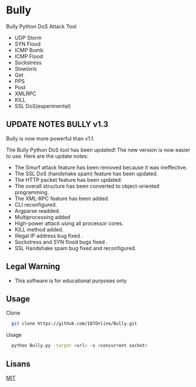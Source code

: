 
# Bully

Bully Python DoS Attack Tool 
* UDP Storm 
* SYN Flood
* ICMP Bomb
* ICMP Flood 
* Sockstress 
* Slowloris
* Get 
* PPS
* Post 
* XMLRPC 
* KILL
* SSL DoS(experimental)

## UPDATE NOTES BULLY v1.3
 Bully is now more powerful than v1.1.
 
 The Bully Python DoS tool has been updated! The new version is now easier to use. Here are the update notes:
* The Smurf attack feature has been removed because it was ineffective.
* The SSL DoS (handshake spam) feature has been updated.
* The HTTP packet feature has been updated.
* The overall structure has been converted to object-oriented programming.
* The XML-RPC feature has been added.
* CLI reconfigured.
* Argparse readded.
* Multiprocessing added
* High-power attack using all processor cores.
* KILL method added.
* Illegal IP address bug fixed .
* Sockstress and SYN flood bugs fixed .
* SSL Handshake spam bug fixed and reconfigured.

## Legal Warning 

* This software is for educational purposes only

## Usage

Clone

```bash
  git clone https://github.com/187Online/Bully.git
```


Usage
```bash
  python Bully.py -target <url> -s <concurrent socket> 
```

## Lisans

[MIT](https://choosealicense.com/licenses/mit/)

  

